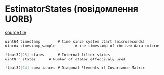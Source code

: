 # EstimatorStates (повідомлення UORB)

[source file](https://github.com/PX4/PX4-Autopilot/blob/main/msg/EstimatorStates.msg)

```c
uint64 timestamp		# time since system start (microseconds)
uint64 timestamp_sample         # the timestamp of the raw data (microseconds)

float32[25] states		# Internal filter states
uint8 n_states		# Number of states effectively used

float32[24] covariances	# Diagonal Elements of Covariance Matrix

```
